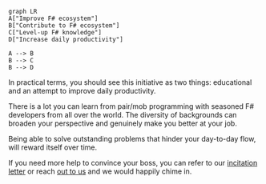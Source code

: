 ﻿```mermaid
graph LR
A["Improve F# ecosystem"]
B["Contribute to F# ecosystem"]
C["Level-up F# knowledge"]
D["Increase daily productivity"]

A --> B
B --> C
B --> D
```

In practical terms, you should see this initiative as two things: educational and an attempt to improve daily productivity.

There is a lot you can learn from pair/mob programming with seasoned F# developers from all over the world.
The diversity of backgrounds can broaden your perspective and genuinely make you better at your job.

Being able to solve outstanding problems that hinder your day-to-day flow, will reward itself over time.

If you need more help to convince your boss, you can refer to our [incitation letter](#) or reach [out to us](#email) and we would happily chime in.
